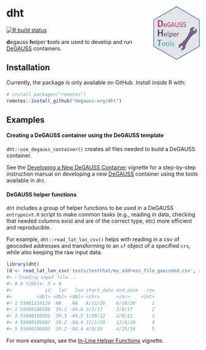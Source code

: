 
<!-- README.md is generated from README.Rmd. Please edit that file -->

# dht <img src="man/figures/logo.png" align="right" height="139" />

<!-- badges: start -->

[![R build
status](https://github.com/degauss-org/dht/workflows/R-CMD-check/badge.svg)](https://github.com/degauss-org/dht/actions)
<!-- badges: end -->

**d**egauss **h**elper **t**ools are used to develop and run
[DeGAUSS](https://degauss.org) containers.

## Installation

Currently, the package is only available on GitHub. Install inside R
with:

``` r
# install.packages("remotes")
remotes::install_github("degauss-org/dht")
```

## Examples

#### Creating a DeGAUSS container using the DeGAUSS template

`dht::use_degauss_container()` creates all files needed to build a
DeGAUSS container.

See the [Developing a New DeGAUSS
Container](https://degauss.org/dht/articles/developing-degauss.html)
vignette for a step-by-step instruction manual on developing a new
[DeGAUSS](https://degauss.org) container using the tools available in
`dht`.

#### DeGAUSS helper functions

`dht` includes a group of helper functions to be used in a DeGAUSS
`entrypoint.R` script to make common tasks (e.g., reading in data,
checking that needed columns exist and are of the correct type, etc)
more efficient and reproducible.

For example, `dht::read_lat_lon_csv()` helps with reading in a csv of
geocoded addresses and transforming to an `sf` object of a specified
`crs`, while also keeping the raw input data.

``` r
library(dht)
(d <- read_lat_lon_csv('tests/testthat/my_address_file_geocoded.csv', sf = T, project_to_crs = 5072))
#> ℹ loading input file...
#> # A tibble: 5 × 6
#>            id   lat   lon start_date end_date  .row
#>         <dbl> <dbl> <dbl> <chr>      <chr>    <int>
#> 1 55001310120  NA    NA   6/11/20    6/18/20      1
#> 2 55000100280  39.2 -84.6 3/1/17     3/8/17       2
#> 3 55000100281  39.3 -84.5 1/30/12    2/6/12       3
#> 4 55000100282  39.2 -84.4 12/1/20    12/8/20      4
#> 5 55000100283  39.2 -84.4 4/8/19     4/15/19      5
```

For more examples, see the [In-Line Helper
Functions](https://degauss.org/dht/articles/helper-functions.html)
vignette.
